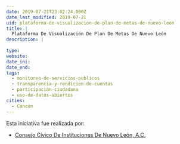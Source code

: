 ```yaml
---
date: 2019-07-21T23:02:24.000Z
date_last_modified: 2019-07-21
uid: plataforma-de-visualizacion-de-plan-de-metas-de-nuevo-leon
title: |
  Plataforma De Visualización De Plan De Metas De Nuevo León
description: |
  
type: 
website: 
date_ini: 
date_end: 
tags:
  - monitoreo-de-servicios-publicos
  - transparencia-y-rendicion-de-cuentas
  - participación-ciudadana
  - uso-de-datos-abiertos
cities: 
  - Cancún
---
```


Esta iniciativa fue realizada por:

- [Consejo Cívico De Instituciones De Nuevo León, A.C.](/organizaciones/consejo-civico-de-instituciones-de-nuevo-leon-a-c)
